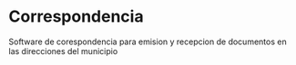 # Correspondencia
Software de corespondencia para emision y recepcion de documentos en las direcciones del municipio
